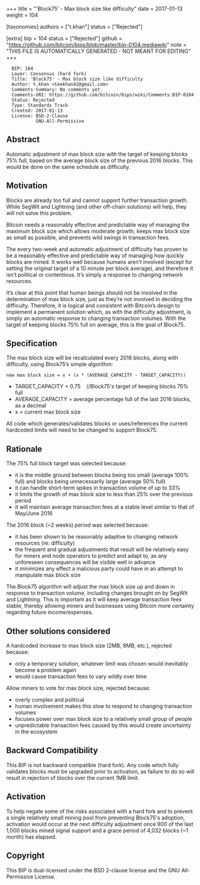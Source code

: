 
+++
title = "'Block75' - Max block size like difficulty"
date = 2017-01-13
weight = 104

[taxonomies]
authors = ["t.khan"]
status = ["Rejected"]

[extra]
bip = 104
status = ["Rejected"]
github = "https://github.com/bitcoin/bips/blob/master/bip-0104.mediawiki"
note = "THIS FILE IS AUTOMATICALLY GENERATED - NOT MEANT FOR EDITING"
+++

```
  BIP: 104
  Layer: Consensus (hard fork)
  Title: 'Block75' - Max block size like difficulty
  Author: t.khan <teekhan42@gmail.com>
  Comments-Summary: No comments yet.
  Comments-URI: https://github.com/bitcoin/bips/wiki/Comments:BIP-0104
  Status: Rejected
  Type: Standards Track
  Created: 2017-01-13
  License: BSD-2-Clause
           GNU-All-Permissive
```

<h2>Abstract</h2>


Automatic adjustment of max block size with the target of keeping blocks 75% full, based on the average block size of the previous 2016 blocks. This would be done on the same schedule as difficulty.

<h2>Motivation</h2>


Blocks are already too full and cannot support further transaction growth. While SegWit and Lightning (and other off-chain solutions) will help, they will not solve this problem.

Bitcoin needs a reasonably effective and predictable way of managing the maximum block size which allows moderate growth, keeps max block size as small as possible, and prevents wild swings in transaction fees.

The every two-week and automatic adjustment of difficulty has proven to be a reasonably effective and predictable way of managing how quickly blocks are mined. It works well because humans aren’t involved  (except for setting the original target of a 10 minute per block average), and therefore it isn’t political or contentious. It’s simply a response to changing network resources.

It’s clear at this point that human beings should not be involved in the determination of max block size, just as they’re not involved in deciding the difficulty. Therefore, it is logical and consistent with Bitcoin’s design to implement a permanent solution which, as with the difficulty adjustment, is simply an automatic response to changing transaction volumes. With the target of keeping blocks 75% full on average, this is the goal of Block75.


<h2>Specification</h2>


The max block size will be recalculated every 2016 blocks, along with difficulty, using Block75’s simple algorithm:

`
new max block size = x + (x * (AVERAGE_CAPACITY - TARGET_CAPACITY))
`

*  TARGET_CAPACITY = 0.75    //Block75's target of keeping blocks 75% full
*  AVERAGE_CAPACITY = average percentage full of the last 2016 blocks, as a decimal
*  x = current max block size



All code which generates/validates blocks or uses/references the current hardcoded limits will need to be changed to support Block75.

<h2>Rationale</h2>


The 75% full block target was selected because:
*  it is the middle ground between blocks being too small (average 100% full) and blocks being unnecessarily large (average 50% full)
*  it can handle short-term spikes in transaction volume of up to 33%
*  it limits the growth of max block size to less than 25% over the previous period
*  it will maintain average transaction fees at a stable level similar to that of May/June 2016


The 2016 block (~2 weeks) period was selected because:
*  it has been shown to be reasonably adaptive to changing network resources (re: difficulty)
*  the frequent and gradual adjustments that result will be relatively easy for miners and node operators to predict and adapt to, as any unforeseen consequences will be visible well in advance
*  it minimizes any effect a malicious party could have in an attempt to manipulate max block size


The Block75 algorithm will adjust the max block size up and down in response to transaction volume, including changes brought on by SegWit and Lightning. This is important as it will keep average transaction fees stable, thereby allowing miners and businesses using Bitcoin more certainty regarding future income/expenses.

<h2>Other solutions considered</h2>

A hardcoded increase to max block size (2MB, 8MB, etc.), rejected because:
*  only a temporary solution, whatever limit was chosen would inevitably become a problem again
*  would cause transaction fees to vary wildly over time


Allow miners to vote for max block size, rejected because:
*  overly complex and political
*  human involvement makes this slow to respond to changing transaction volumes
*  focuses power over max block size to a relatively small group of people
*  unpredictable transaction fees caused by this would create uncertainty in the ecosystem


<h2>Backward Compatibility</h2>

This BIP is not backward compatible (hard fork). Any code which fully validates blocks must be upgraded prior to activation, as failure to do so will result in rejection of blocks over the current 1MB limit.

<h2>Activation</h2>

To help negate some of the risks associated with a hard fork and to prevent a single relatively small mining pool from preventing Block75's adoption, activation would occur at the next difficulty adjustment once 900 of the last 1,000 blocks mined signal support and a grace period of 4,032 blocks (~1 month) has elapsed.

<h2>Copyright</h2>

This BIP is dual-licensed under the BSD 2-clause license and the GNU All-Permissive License.
